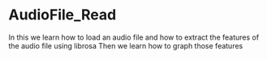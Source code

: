 # AudioFile_Read
In this we learn how to load an audio file and how to extract the features of the audio file using librosa
Then we learn how to graph those features
